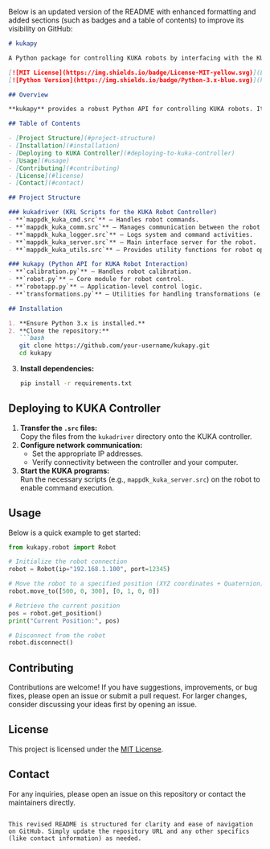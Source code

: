 Below is an updated version of the README with enhanced formatting and added sections (such as badges and a table of contents) to improve its visibility on GitHub:

```markdown
# kukapy

A Python package for controlling KUKA robots by interfacing with the KUKA Controller.

[![MIT License](https://img.shields.io/badge/License-MIT-yellow.svg)](LICENSE)
[![Python Version](https://img.shields.io/badge/Python-3.x-blue.svg)](https://www.python.org/downloads/)

## Overview

**kukapy** provides a robust Python API for controlling KUKA robots. It interfaces with the KUKA Controller via the `kukadriver` module and offers functionalities for calibration, motion control, and transformation handling.

## Table of Contents

- [Project Structure](#project-structure)
- [Installation](#installation)
- [Deploying to KUKA Controller](#deploying-to-kuka-controller)
- [Usage](#usage)
- [Contributing](#contributing)
- [License](#license)
- [Contact](#contact)

## Project Structure

### kukadriver (KRL Scripts for the KUKA Robot Controller)
- **`mappdk_kuka_cmd.src`** – Handles robot commands.
- **`mappdk_kuka_comm.src`** – Manages communication between the robot and the external system.
- **`mappdk_kuka_logger.src`** – Logs system and command activities.
- **`mappdk_kuka_server.src`** – Main interface server for the robot.
- **`mappdk_kuka_utils.src`** – Provides utility functions for robot operations.

### kukapy (Python API for KUKA Robot Interaction)
- **`calibration.py`** – Handles robot calibration.
- **`robot.py`** – Core module for robot control.
- **`robotapp.py`** – Application-level control logic.
- **`transformations.py`** – Utilities for handling transformations (e.g., quaternions, Euler angles).

## Installation

1. **Ensure Python 3.x is installed.**
2. **Clone the repository:**
   ```bash
   git clone https://github.com/your-username/kukapy.git
   cd kukapy
   ```
3. **Install dependencies:**
   ```bash
   pip install -r requirements.txt
   ```

## Deploying to KUKA Controller

1. **Transfer the `.src` files:**  
   Copy the files from the `kukadriver` directory onto the KUKA controller.
2. **Configure network communication:**  
   - Set the appropriate IP addresses.
   - Verify connectivity between the controller and your computer.
3. **Start the KUKA programs:**  
   Run the necessary scripts (e.g., `mappdk_kuka_server.src`) on the robot to enable command execution.

## Usage

Below is a quick example to get started:

```python
from kukapy.robot import Robot

# Initialize the robot connection
robot = Robot(ip="192.168.1.100", port=12345)

# Move the robot to a specified position (XYZ coordinates + Quaternion)
robot.move_to([500, 0, 300], [0, 1, 0, 0])

# Retrieve the current position
pos = robot.get_position()
print("Current Position:", pos)

# Disconnect from the robot
robot.disconnect()
```

## Contributing

Contributions are welcome! If you have suggestions, improvements, or bug fixes, please open an issue or submit a pull request. For larger changes, consider discussing your ideas first by opening an issue.

## License

This project is licensed under the [MIT License](LICENSE).

## Contact

For any inquiries, please open an issue on this repository or contact the maintainers directly.
```

This revised README is structured for clarity and ease of navigation on GitHub. Simply update the repository URL and any other specifics (like contact information) as needed.
